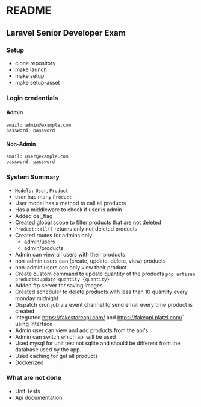 # README

## Laravel Senior Developer Exam

### Setup

- clone repository
- make launch
- make setup
- make setup-asset

### Login credentials

#### Admin

```
email: admin@example.com
password: password
```

#### Non-Admin

```
email: user@example.com
password: password
```

### System Summary

- `Models:` `User`, `Product`
- `User` has many `Product`
- User model has a method to call all products
- Has a middleware to check if user is admin
- Added del_flag
- Created global scope to filter products that are not deleted
- `Product::all()` returns only not deleted products
- Created routes for admins only
    - admin/users
    - admin/products
- Admin can view all users with their products
- non-admin users can (create, update, delete, view) products
- non-admin users can only view their product
- Create custom command to update quantity of the products `php artisan products:update-quantity {quantity}`
- Added ftp server for saving images
- Created scheduler to delete products with less than 10 quantity every monday midnight
- Dispatch cron job via event channel to send email every time product is created
- Integrated <https://fakestoreapi.com/> and <https://fakeapi.platzi.com/>` using Interface
- Admin user can view and add products from the api's
- Admin can switch which api will be used
- Used mysql for unit test not sqlite and should be different from the database used by the app.
- Used caching for get all products
- Dockerized

### What are not done

- Unit Tests
- Api documentation
